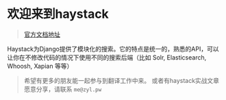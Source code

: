 # 欢迎来到haystack 
> [官方文档地址](http://django-haystack.readthedocs.org/en/v2.4.1/index.html)

Haystack为Django提供了模块化的搜索。它的特点是统一的，熟悉的API，可以让你在不修改代码的情况下使用不同的搜索后端（比如 Solr, Elasticsearch, Whoosh, Xapian 等等）

> 希望有更多的朋友能一起参与到翻译工作中来。 或者有haystack实战文章愿意分享，请联系 `me@zyl.pw`






